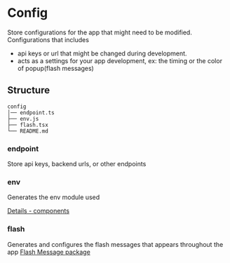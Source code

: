 # Config

Store configurations for the app that might need to be modified. Configurations that includes

- api keys or url that might be changed during development.
- acts as a settings for your app development, ex: the timing or the color of popup(flash messages)

## Structure

```
config
│── endpoint.ts
├── env.js
├── flash.tsx
└── README.md
```

### endpoint

Store api keys, backend urls, or other endpoints

### env

Generates the env module used

[Details - components](../../#environment-variables)

### flash

Generates and configures the flash messages that appears throughout the app
[Flash Message package](https://github.com/lucasferreira/react-native-flash-message)
